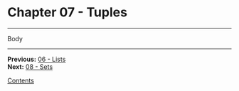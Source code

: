 # Chapter 07 - Tuples

---

Body

---

**Previous:** [06 - Lists](./06-lists.md)  
**Next:** [08 - Sets](./08-sets.md)

[Contents](./readme.md)